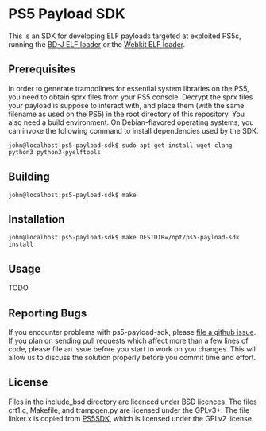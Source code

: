 # PS5 Payload SDK
This is an SDK for developing ELF payloads targeted at exploited PS5s, running
the [BD-J ELF loader][bjd-elf] or the [Webkit ELF loader][webkit-elf].

## Prerequisites
In order to generate trampolines for essential system libraries on the PS5, you
need to obtain sprx files from your PS5 console. Decrypt the sprx files your
payload is suppose to interact with, and place them (with the same filename as
used on the PS5) in the root directory of this repository. You also need a build
environment. On Debian-flavored operating systems, you can invoke the following
command to install dependencies used by the SDK.
```console
john@localhost:ps5-payload-sdk$ sudo apt-get install wget clang python3 python3-pyelftools
```

## Building
```console
john@localhost:ps5-payload-sdk$ make
```

## Installation
```console
john@localhost:ps5-payload-sdk$ make DESTDIR=/opt/ps5-payload-sdk install
```

## Usage
TODO

## Reporting Bugs
If you encounter problems with ps5-payload-sdk, please [file a github issue][issues].
If you plan on sending pull requests which affect more than a few lines of code,
please file an issue before you start to work on you changes. This will allow us
to discuss the solution properly before you commit time and effort.

## License
Files in the include_bsd directory are licenced under BSD licences. The files
crt1.c, Makefile, and trampgen.py are licensed under the GPLv3+. The file
linker.x is copied from [PS5SDK][PS5SDK], which is licensed under the GPLv2
license.

[issues]: https://github.com/john-tornblom/ps5-payload-sdk/issues/new
[bjd-elf]: https://github.com/john-tornblom/bdj-sdk/tree/master/samples/ps5-elf-loader
[webkit-elf]: https://github.com/Cryptogenic/PS5-IPV6-Kernel-Exploit
[PS5SDK]: https://github.com/PS5Dev/PS5SDK
